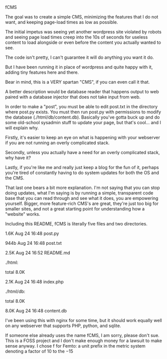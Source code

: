 fCMS

The goal was to create a simple CMS, minimizing the features that I do not
want, and keeping page-load times as low as possible.

The initial impetus was seeing yet another wordpress site violated by robots
and seeing page load times creep into the 10s of seconds for useless content
to load alongside or even before the content you actually wanted to see.

The code isn't pretty, I can't guarantee it will do anything you want it do.

But I have been running it in place of wordpress and quite happy with it,
adding tiny features here and there.

Bear in mind, this is a VERY spartan "CMS", if you can even call it that.

A better description would be database reader that happens output to web
paired with a database injector that does not take input from web.

In order to make a "post", you must be able to edit post.txt in the directory
where post.py exists.  You must then run post.py with permissions to modify
the database (./html/db/content.db).  Basically you've gotta buck up and do
some old-school sysadmin stuff to update your page, but that's cool... and I
will explain why.

Firstly, it's easier to keep an eye on what is happening with your webserver
if you are not running an overly complicated stack.

Secondly, unless you actually have a need for an overly complicated stack,
why have it?

Lastly, if you're like me and really just keep a blog for the fun of it,
perhaps you're tired of constantly having to do system updates for both the
OS and the CMS.

That last one bears a bit more explanation.  I'm not saying that you can
stop doing updates, what I'm saying is by running a simple, transparent code
base that you can read through and see what it does, you are empowering
yourself.  Bigger, more feature-rich CMS's are great, they're just too big 
for smaller sites, and not a great starting point for understanding how a 
"website" works.

Including this README, fCMS is literally five files and two directories.


1.6K Aug 24 16:48 post.py

944b Aug 24 16:48 post.txt

2.5K Aug 24 16:52 README.md


./html:

total 8.0K

2.1K Aug 24 16:48 index.php


./html/db:

total 8.0K

8.0K Aug 24 16:48 content.db


I've been using this with nginx for some time, but it should work equally well
on any webserver that supports PHP, python, and sqlite.

If someone else already uses the name fCMS, I am sorry, please don't sue.
This is a FOSS project and I don't make enough money for a lawsuit to make
sense anyway.  I chose f for Femto: a unit prefix in the metric system denoting 
a factor of 10 to the −15

